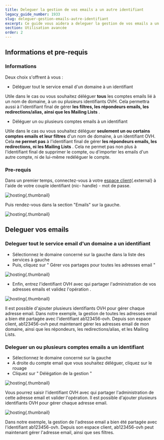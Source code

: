 ```yaml
---
title: Deleguer la gestion de vos emails a un autre identifiant
legacy_guide_number: 1933
slug: deleguer-gestion-emails-autre-identifiant
excerpt: Ce guide vous aidera a deleguer la gestion de vos emails a un autre identifiant OVH.
section: Utilisation avancée
order: 2
---
```



## Informations et pre-requis

### Informations
Deux choix s'offrent à vous :

- Déléguer tout le service email d'un domaine à un identifiant

Utile dans le cas ou vous souhaitez déléguer  **tous**  les comptes emails lié à un nom de domaine, à un ou plusieurs identifiants OVH. Cela permettra aussi à l'identifiant final de gérer  **les filtres, les répondeurs emails, les redirections/alias, ainsi que les Mailing Lists** .

- Déléguer un ou plusieurs comptes emails à un identifiant

Utile dans le cas ou vous souhaitez déléguer  **seulement un ou certains comptes emails et leur filtres**  d'un nom de domaine, à un identifiant OVH. Cela  **ne permet pas**  à l'identifiant final de gérer  **les répondeurs emails, les redirections, ni les Mailing Lists** . Cela ne permet pas non plus à l'identifiant final de supprimer le compte, ou d'importer les emails d'un autre compte, ni de lui-même redéléguer le compte.


### Pre-requis
Dans un premier temps, connectez-vous à votre [espace client](https://www.ovh.com/manager/web){.external} à l'aide de votre couple identifiant (nic- handle) - mot de passe.


![hosting](images/2995.png){.thumbnail}

Puis rendez-vous dans la section "Emails" sur la gauche.


![hosting](images/4135.png){.thumbnail}


## Deleguer vos emails

### Deleguer tout le service email d'un domaine a un identifiant
- Sélectionnez le domaine concerné sur la gauche dans la liste des services à gauche
- Puis, cliquez sur " Gérer vos partages pour toutes les adresses email "


![hosting](images/4141.png){.thumbnail}

- Enfin, entrez l'identifiant OVH avec qui partager l'administration de vos adresses emails et validez l'opération .


![hosting](images/4143.png){.thumbnail}

Il est possible d'ajouter plusieurs identifiants OVH pour gérer chaque adresse email. Dans notre exemple, la gestion de toutes les adresses email a bien été partagée avec l'identifiant ab123456-ovh. Depuis son espace client, ab123456-ovh peut maintenant gérer les adresses email de mon domaine, ainsi que les répondeurs, les redirections/alias, et les Mailing Lists.


### Deleguer un ou plusieurs comptes emails a un identifiant
- Sélectionnez le domaine concerné sur la gauche
- A droite du compte email que vous souhaitez déléguer, cliquez sur le rouage
- Cliquez sur " Délégation de la gestion "


![hosting](images/4138.png){.thumbnail}

Vous pourrez saisir l'identifiant OVH avec qui partager l'administration de cette adresse email et valider l'opération. Il est possible d'ajouter plusieurs identifiants OVH pour gérer chaque adresse email.


![hosting](images/4140.png){.thumbnail}

Dans notre exemple, la gestion de l'adresse email a bien été partagée avec l'identifiant ab123456-ovh. Depuis son espace client, ab123456-ovh peut maintenant gérer l'adresse email, ainsi que ses filtres.